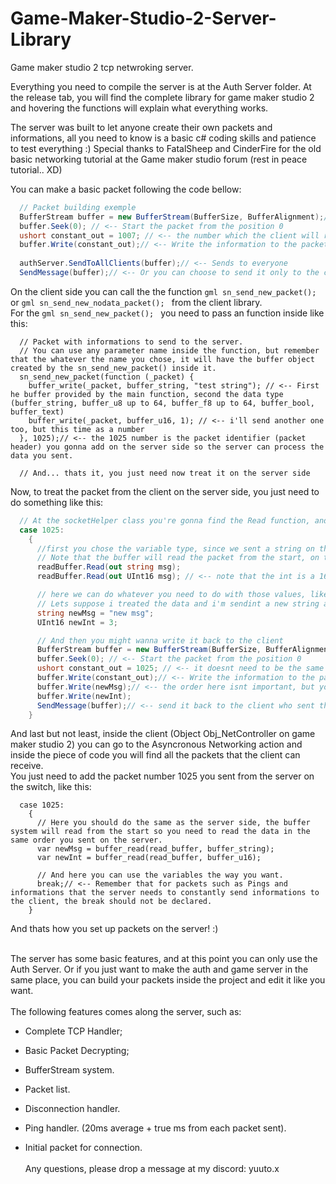 # Game-Maker-Studio-2-Server-Library
Game maker studio 2 tcp netwroking server. 

Everything you need to compile the server is at the Auth Server folder.
At the release tab, you will find the complete library for game maker studio 2 and hovering the functions will explain what everything works.

The server was built to let anyone create their own packets and informations, all you need to know is a basic c# coding skills and patience to test everything :)
Special thanks to FatalSheep and CinderFire for the old basic networking tutorial at the Game maker studio forum (rest in peace tutorial.. XD)

You can make a basic packet following the code bellow:
```csharp
  // Packet building exemple
  BufferStream buffer = new BufferStream(BufferSize, BufferAlignment);// Start a new packet for the giving minimun size and alignment (should be the same as game maker's client)
  buffer.Seek(0); // <-- Start the packet from the position 0
  ushort constant_out = 1007; // <-- the number which the client will recognize (almost like an id for the packet)
  buffer.Write(constant_out);// <-- Write the information to the packet you're gonna send
  
  authServer.SendToAllClients(buffer);// <-- Sends to everyone
  SendMessage(buffer);// <-- Or you can choose to send it only to the client who sent the fisrt packet to the server.
```
On the client side you can call the the function ```gml sn_send_new_packet(); ``` or ```gml sn_send_new_nodata_packet(); ``` from the client library.
<br> For the ```gml sn_send_new_packet(); ``` you need to pass an function inside like this:
```gml 
  // Packet with informations to send to the server.
  // You can use any parameter name inside the function, but remember that the whatever the name you chose, it will have the buffer object created by the sn_send_new_packet() inside it.
  sn_send_new_packet(function (_packet) {
    buffer_write(_packet, buffer_string, "test string"); // <-- First he buffer provided by the main function, second the data type (buffer_string, buffer_u8 up to 64, buffer_f8 up to 64, buffer_bool, buffer_text)
    buffer_write(_packet, buffer_u16, 1); // <-- i'll send another one too, but this time as a number
  }, 1025);// <-- the 1025 number is the packet identifier (packet header) you gonna add on the server side so the server can process the data you sent.

  // And... thats it, you just need now treat it on the server side
```
Now, to treat the packet from the client on the server side, you just need to do something like this:
```csharp 
  // At the socketHelper class you're gonna find the Read function, and inside the switch you gonna add a new case with the same packet id (packet header) you chose on the server.
  case 1025:
    {
      //first you chose the variable type, since we sent a string on the client, the variable must be the same.
      // Note that the buffer will read the packet from the start, on the client we sent one string and one int value, so you should declare the variables in the same order, like below:
      readBuffer.Read(out string msg);
      readBuffer.Read(out UInt16 msg); // <-- note that the int is a 16bits integer type, the same we sent from the client.

      // here we can do whatever you need to do with those values, like saving it on a database or .. whatever XD
      // Lets suppose i treated the data and i'm sendint a new string and integer value to te client.
      string newMsg = "new msg";
      UInt16 newInt = 3;

      // And then you might wanna write it back to the client
      BufferStream buffer = new BufferStream(BufferSize, BufferAlignment);// Start a new packet for the giving minimun size and alignment (should be the same as game maker's client)
      buffer.Seek(0); // <-- Start the packet from the position 0
      ushort constant_out = 1025; // <-- it doesnt need to be the same packet number, but if you wanna make things easy to understand you can use the same to know which one it is on both sides.
      buffer.Write(constant_out);// <-- Write the information to the packet you're gonna send
      buffer.Write(newMsg);// <-- the order here isnt important, but you must put everything after the constant_out value, and at the client, you need to read it at the same order.
      buffer.Write(newInt);
      SendMessage(buffer);// <-- send it back to the client who sent the packet.
    }
```
And last but not least, inside the client (Object Obj_NetController on game maker studio 2) you can go to the Asyncronous Networking action and inside the piece of code you will find all the packets that the client can receive.
<br> You just need to add the packet number 1025 you sent from the server on the switch, like this:
```gml 
  case 1025: 
    {
      // Here you should do the same as the server side, the buffer system will read from the start so you need to read the data in the same order you sent on the server.
      var newMsg = buffer_read(read_buffer, buffer_string);
      var newInt = buffer_read(read_buffer, buffer_u16);

      // And here you can use the variables the way you want.
      break;// <-- Remember that for packets such as Pings and informations that the server needs to constantly send informations to the client, the break should not be declared.
    }
```
And thats how you set up packets on the server! :)

<br>
The server has some basic features, and at this point you can only use the Auth Server. Or if you just want to make the auth and game server in the same place, you can build your packets inside the project and edit it like you want.
<br><br>The following features comes along the server, such as:

  - Complete TCP Handler;

  - Basic Packet Decrypting;

  - BufferStream system.
  - Packet list.
  - Disconnection handler.
  - Ping handler. (20ms average + true ms from each packet sent).
  - Initial packet for connection.
<br><br>
Any questions, please drop a message at my discord: yuuto.x
